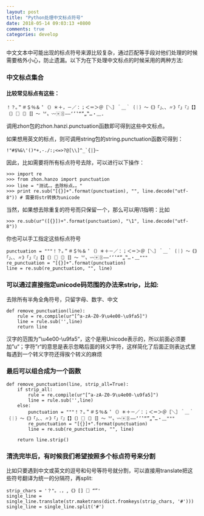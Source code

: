 ```yaml
---
layout: post
title: "Python处理中文标点符号"
date: 2018-05-14 09:03:13 +0800
comments: true
categories: develop
---
```


中文文本中可能出现的标点符号来源比较复杂，通过匹配等手段对他们处理的时候需要格外小心，防止遗漏。以下为在下处理中文标点的时候采用的两种方法:

<!-- more -->

### 中文标点集合

#### 比较常见标点有这些：


```
！？｡＂＃＄％＆＇（）＊＋，－／：；＜＝＞＠［＼］＾＿｀｛｜｝～｟｠｢｣､、〃》「」『』【】〔〕〖〗〘〙〚〛〜〝〞〟〰〾〿–—‘’‛“”„‟…‧﹏.

```

调用zhon包的zhon.hanzi.punctuation函数即可得到这些中文标点。

如果想用英文的标点，则可调用string包的string.punctuation函数可得到：


```
!"#$%&\'()*+,-./:;<=>?@[\\]^_`{|}~

```

因此，比如需要将所有标点符号去除，可以进行以下操作：


```
>>> import re
>>> from zhon.hanzo import punctuation
>>> line = "测试。。去除标点。。"
>>> print re.sub("[{}]+".format(punctuation), "", line.decode("utf-8")) # 需要将str转换为unicode

```

当然，如果想去除重复的符号而只保留一个，那么可以用\1指明：比如


```
>>> re.sub(ur"([{}])+".format(punctuation), "\1", line.decode("utf-8"))

```

你也可以手工指定这些标点符号


```
punctuation = """！？｡＂＃＄％＆＇（）＊＋－／：；＜＝＞＠［＼］＾＿｀｛｜｝～｟｠｢｣､、〃》「」『』【】〔〕〖〗〘〙〚〛〜〝〞〟〰〾〿–—‘’‛“”„‟…‧﹏"""
re_punctuation = "[{}]+".format(punctuation)
line = re.sub(re_punctuation, "", line)

```

### 可以通过直接指定unicode码范围的办法来strip，比如:

去除所有半角全角符号，只留字母、数字、中文


```
def remove_punctuation(line):
    rule = re.compile(ur"[^a-zA-Z0-9\u4e00-\u9fa5]")
    line = rule.sub('',line)
    return line

```

汉字的范围为”\u4e00-\u9fa5“，这个是用Unicode表示的，所以前面必须要加”u“；字符”r“的意思是表示忽略后面的转义字符，这样简化了后面正则表达式里每遇到一个转义字符还得挨个转义的麻烦


### 最后可以组合成为一个函数


```
def remove_punctuation(line, strip_all=True):
    if strip_all:
        rule = re.compile(ur"[^a-zA-Z0-9\u4e00-\u9fa5]")
        line = rule.sub('',line)
    else:
        punctuation = """！？｡＂＃＄％＆＇（）＊＋－／：；＜＝＞＠［＼］＾＿｀｛｜｝～｟｠｢｣､、〃》「」『』【】〔〕〖〗〘〙〚〛〜〝〞〟〰〾〿–—‘’‛“”„‟…‧﹏"""
        re_punctuation = "[{}]+".format(punctuation)
        line = re.sub(re_punctuation, "", line)

    return line.strip()

```

### 清洗完毕后，有时候我们希望按照多个标点符号来分割

比如只要遇到中文或英文的逗号和句号等符号就分割，可以直接用translate把这些符号翻译为统一的分隔符，再split:


```
strip_chars = '？"。.，,《》[]〖〗“”'
single_line = single_line.translate(str.maketrans(dict.fromkeys(strip_chars, '#')))
single_line = single_line.split('#')

```


